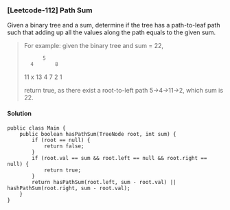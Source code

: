 ### [Leetcode-112] Path Sum
Given a binary tree and a sum, determine if the tree has a path-to-leaf path such that adding up all the values along the path equals to the given sum.

>For example: given the binary tree and sum = 22,
>
>           5
>       4       8
>    11   x  13    4
>  7    2            1
>  
>return true, as there exist a root-to-left path 5->4->11->2, which sum is 22.

#### Solution
```
public class Main {
    public boolean hasPathSum(TreeNode root, int sum) {
        if (root == null) {
            return false;
        }
        if (root.val == sum && root.left == null && root.right == null) {
            return true;
        }
        return hasPathSum(root.left, sum - root.val) || hashPathSum(root.right, sum - root.val);
    }
}
```
